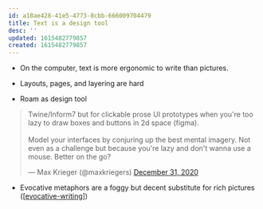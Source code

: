 ```yaml
---
id: a18ae428-41e5-4773-8cbb-666009704479
title: Text is a design tool
desc: ''
updated: 1615482779857
created: 1615482779857
---
```

- On the computer, text is more ergonomic to write than pictures.

- Layouts, pages, and layering are hard

- Roam as design tool

<blockquote class="twitter-tweet"><p lang="en" dir="ltr">Twine/Inform7 but for clickable prose UI prototypes when you&#39;re too lazy to draw boxes and buttons in 2d space (figma).<br><br>Model your interfaces by conjuring up the best mental imagery. Not even as a challenge but because you&#39;re lazy and don&#39;t wanna use a mouse. Better on the go?</p>&mdash; Max Krieger (@maxkriegers) <a href="https://twitter.com/maxkriegers/status/1344523062608326656?ref_src=twsrc%5Etfw">December 31, 2020</a></blockquote> <script async src="https://platform.twitter.com/widgets.js" charset="utf-8"></script>

- Evocative metaphors are a foggy but decent substitute for rich pictures ([[evocative-writing]])

[//begin]: # "Autogenerated link references for markdown compatibility"

[evocative-writing]: evocative-writing.md "Writing as evocation"

[//end]: # "Autogenerated link references"

